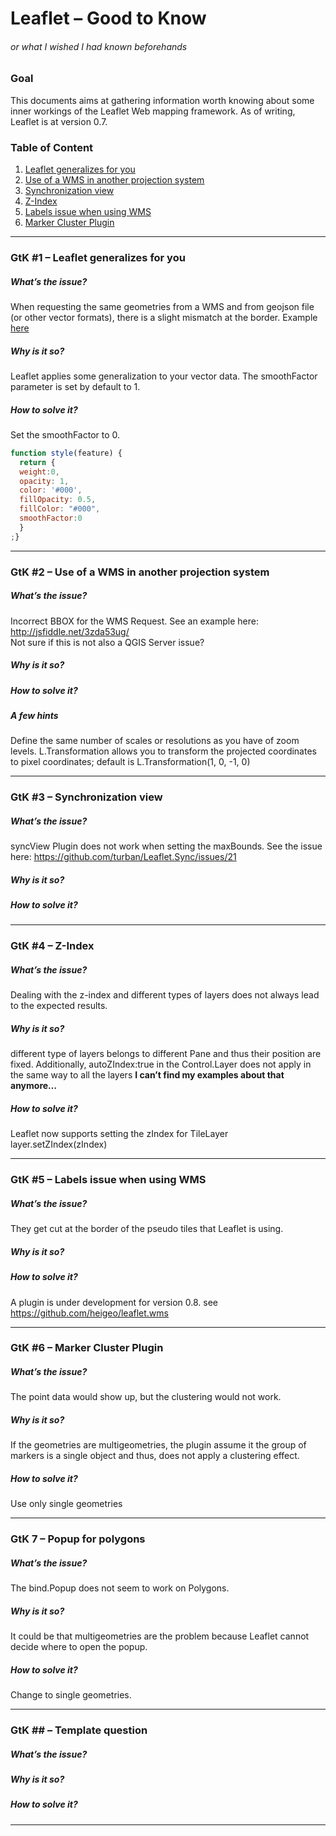 # Leaflet – Good to Know
###### or what I wished I had known beforehands

### Goal
This documents aims at gathering information worth knowing about some inner workings of the Leaflet Web mapping framework. As of writing, Leaflet is at version 0.7.

### Table of Content
1. [Leaflet generalizes for you](https://github.com/djana/goodtoknow/blob/master/leaflet.md#gtk-1--leaflet-generalizes-for-you)
2. [Use of a WMS in another projection system](https://github.com/djana/goodtoknow/blob/master/leaflet.md#gtk-2---use-of-a-wms-in-another-projection-system)
3. [Synchronization view](https://github.com/djana/goodtoknow/blob/master/leaflet.md#gtk-3--synchronization-view)
4. [Z-Index](https://github.com/djana/goodtoknow/blob/master/leaflet.md#gtk-4--z-index)
5. [Labels issue when using WMS](https://github.com/djana/goodtoknow/blob/master/leaflet.md#gtk-5--labels-issue-when-using-wms)
6. [Marker Cluster Plugin](https://github.com/djana/goodtoknow/blob/master/leaflet.md#gtk-6--marker-cluster-plugin)

***
### GtK #1 – Leaflet generalizes for you
##### What’s the issue?
When requesting the same geometries from a WMS and from geojson file (or other vector formats), there is a slight mismatch at the border. Example [here](http://jsfiddle.net/j21kh7ao/)
##### Why is it so?
Leaflet applies some generalization to your vector data. The smoothFactor parameter is set by default to 1.
##### How to solve it?
Set the smoothFactor to 0.
```javascript
function style(feature) {
  return {
  weight:0,
  opacity: 1,
  color: '#000',
  fillOpacity: 0.5,
  fillColor: "#000",
  smoothFactor:0
  }
;}
```
***
### GtK #2 –  Use of a WMS in another projection system
##### What’s the issue?
Incorrect BBOX for the WMS Request. See an example here: http://jsfiddle.net/3zda53ug/  
Not sure if this is not also a QGIS Server issue?
##### Why is it so?
##### How to solve it?
##### A few hints
Define the same number of scales or resolutions as you have of zoom levels.
L.Transformation allows you to transform the projected coordinates to pixel coordinates; default is L.Transformation(1, 0, -1, 0)
***
### GtK #3 – Synchronization view
##### What’s the issue?
syncView Plugin does not work when setting the maxBounds. See the issue here: https://github.com/turban/Leaflet.Sync/issues/21
##### Why is it so?
##### How to solve it?
***
### GtK #4 – Z-Index
##### What’s the issue?
Dealing with the z-index and different types of layers does not always lead to the expected results.
##### Why is it so?
different type of layers belongs to different Pane and thus their position are fixed. Additionally, autoZIndex:true in the Control.Layer does not apply in the same way to all the layers **I can’t find my examples about that anymore…**
##### How to solve it?
Leaflet now supports setting the zIndex for TileLayer
layer.setZIndex(zIndex)
***
### GtK #5 – Labels issue when using WMS
##### What’s the issue?
They get cut at the border of the pseudo tiles that Leaflet is using.
##### Why is it so?
##### How to solve it?
A plugin is under development for version 0.8.
see https://github.com/heigeo/leaflet.wms
***
### GtK #6 – Marker Cluster Plugin
##### What’s the issue?
The point data would show up, but the clustering would not work.
##### Why is it so?
If the geometries are multigeometries, the plugin assume it the group of markers is a single object and thus, does not apply a clustering effect.
##### How to solve it?
Use only single geometries
***
### GtK 7 – Popup for polygons
##### What’s the issue?
The bind.Popup does not seem to work on Polygons.
##### Why is it so?
It could be that multigeometries are the problem because Leaflet cannot decide where to open the popup.
##### How to solve it?
Change to single geometries.
***
### GtK ## – Template question
##### What’s the issue?
##### Why is it so?
##### How to solve it?
***
